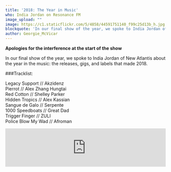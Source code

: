 ```yaml
---
title: '2018: The Year in Music'
who: India Jordan on Resonance FM
image_upload: ""
image: https://c1.staticflickr.com/5/4858/44591751140_f99c25d13b_h.jpg
blockquote: 'In our final show of the year, we spoke to India Jordan of New Atlantis about the year in the music: the releases, gigs, and labels that made 2018. '
author: Georgie_McVicar
---
```

**Apologies for the interference at the start of the show**

In our final show of the year, we spoke to India Jordan of New Atlantis about the year in the music: the releases, gigs, and labels that made 2018. 

###Tracklist: 

Legacy Support // Akzidenz <br>
Pierrot // Alex Zhang Hungtai <br>
Red Cotton // Shelley Parker <br>
Hidden Tropics // Alex Kassian <br>
Sangue de Galo // Serpente <br>
1000 Speedboats // Great Dad <br>
Trigger Finger // ZULI <br>
Police Blow My Wad // Afroman <br>

<iframe width="100%" height="120" src="https://www.mixcloud.com/widget/iframe/?hide_cover=1&light=1&feed=%2FResonance%2Fstray-landings-christmas-show%2F" frameborder="0" ></iframe>